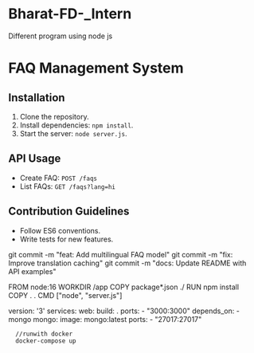 # Bharat-FD-_Intern
Different program using node js



# FAQ Management System

## Installation
1. Clone the repository.
2. Install dependencies: `npm install`.
3. Start the server: `node server.js`.

## API Usage
- Create FAQ: `POST /faqs`
- List FAQs: `GET /faqs?lang=hi`

## Contribution Guidelines
- Follow ES6 conventions.
- Write tests for new features.

git commit -m "feat: Add multilingual FAQ model"
git commit -m "fix: Improve translation caching"
git commit -m "docs: Update README with API examples"



FROM node:16
WORKDIR /app
COPY package*.json ./
RUN npm install
COPY . .
CMD ["node", "server.js"]


version: '3'
services:
  web:
    build: .
    ports:
      - "3000:3000"
    depends_on:
      - mongo
  mongo:
    image: mongo:latest
    ports:
      - "27017:27017"


      //runwith docker
      docker-compose up
